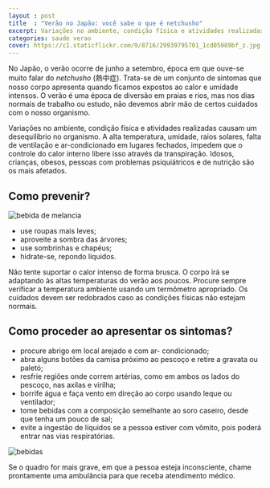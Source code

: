 ```yaml
---
layout : post
title  : "Verão no Japão: você sabe o que é netchusho"
excerpt: Variações no ambiente, condição física e atividades realizadas causam um desequilíbrio no organismo. A alta temperatura, umidade, raios solares, falta de ventilação e ar-condicionado em lugares fechados, impedem que o controle do calor interno libere isso através da transpiração. Idosos, crianças, obesos, pessoas com problemas psiquiátricos e de nutrição são os mais afetados.
categories: saude verao
cover: https://c1.staticflickr.com/9/8716/29939795701_1cd05089bf_z.jpg
---
```


No Japão, o verão ocorre de junho a setembro, época em que ouve-se muito falar do *netchusho* (熱中症). Trata-se de um conjunto de sintomas que nosso corpo apresenta quando ficamos expostos ao calor e umidade intensos. O verão é uma época de diversão em praias e rios, mas nos dias normais de trabalho ou estudo, não devemos abrir mão de certos cuidados com o nosso organismo.

Variações no ambiente, condição física e atividades realizadas causam um desequilíbrio no organismo. A alta temperatura, umidade, raios solares, falta de ventilação e ar-condicionado em lugares fechados, impedem que o controle do calor interno libere isso através da transpiração. Idosos, crianças, obesos, pessoas com problemas psiquiátricos e de nutrição são os mais afetados.

## Como prevenir?
<div class="grid inner">
    <div class="cell _1of3"><img src="https://c2.staticflickr.com/6/5248/29909599742_faa6895e62_o.jpg" alt="bebida de melancia"></div>
    <div class="cell _2of3">
        <ul>
            <li>use roupas mais leves;</li>
            <li>aproveite a sombra das árvores;</li>
            <li>use sombrinhas e chapéus;</li>
            <li>hidrate-se, repondo líquidos.</li>
        </ul>
        <p>Não tente suportar o calor intenso de forma brusca. O corpo irá se adaptando às altas temperaturas do verão aos poucos. Procure sempre verificar a temperatura ambiente usando um termômetro apropriado. Os cuidados devem ser redobrados caso as condições físicas não estejam normais.</p>
    </div>
</div>


## Como proceder ao apresentar os sintomas?

<div class="grid pull">
    <div class="cell _1of2">
        <ul>
            <li>procure abrigo em local arejado e com ar- condicionado;</li>
            <li>abra alguns botões da camisa próximo ao pescoço e retire a gravata ou paletó;</li>
            <li>resfrie regiões onde correm artérias, como em ambos os lados do pescoço, nas axilas e virilha;</li>
            <li>borrife água e faça vento em direção ao corpo usando leque ou ventilador;</li>
            <li>tome bebidas com a composição semelhante ao soro caseiro, desde que tenha um pouco de sal;</li>
            <li>evite a ingestão de líquidos se a pessoa estiver com vômito, pois poderá entrar nas vias respiratórias.</li>
        </ul>
    </div>
    <div class="cell _1of2">
        <img src="https://c1.staticflickr.com/9/8716/29939795701_1cd05089bf_z.jpg" alt="bebidas">
    </div>
</div>

Se o quadro for mais grave, em que a pessoa esteja inconsciente, chame prontamente uma ambulância para que receba atendimento médico.